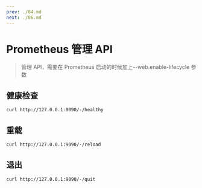 ```yaml
---
prev: ./04.md
next: ./06.md
---
```


# Prometheus 管理 API

> 管理 API，需要在 Prometheus 启动的时候加上--web.enable-lifecycle 参数

## 健康检查

```sh
curl http://127.0.0.1:9090/-/healthy
```

## 重载

```sh
curl http://127.0.0.1:9090/-/reload
```

## 退出

```sh
curl http://127.0.0.1:9090/-/quit
```
